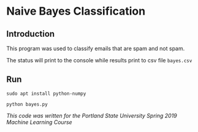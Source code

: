 # Naive Bayes Classification

## Introduction
This program was used to classify emails that are spam and not spam.

The status will print to the console while results print to csv file `bayes.csv`

## Run
`sudo apt install python-numpy`

`python bayes.py`

*This code was written for the Portland State University Spring 2019 Machine Learning Course*
